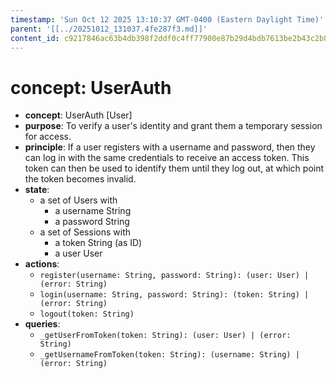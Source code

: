 ```yaml
---
timestamp: 'Sun Oct 12 2025 13:10:37 GMT-0400 (Eastern Daylight Time)'
parent: '[[../20251012_131037.4fe287f3.md]]'
content_id: c9217846ac63b4db398f2ddf0c4ff77900e87b29d4bdb7613be2b43c2b83b7ef
---
```


# concept: UserAuth

* **concept**: UserAuth \[User]
* **purpose**: To verify a user's identity and grant them a temporary session for access.
* **principle**: If a user registers with a username and password, then they can log in with the same credentials to receive an access token. This token can then be used to identify them until they log out, at which point the token becomes invalid.
* **state**:
  * a set of Users with
    * a username String
    * a password String
  * a set of Sessions with
    * a token String (as ID)
    * a user User
* **actions**:
  * `register(username: String, password: String): (user: User) | (error: String)`
  * `login(username: String, password: String): (token: String) | (error: String)`
  * `logout(token: String)`
* **queries**:
  * `_getUserFromToken(token: String): (user: User) | (error: String)`
  * `_getUsernameFromToken(token: String): (username: String) | (error: String)`
